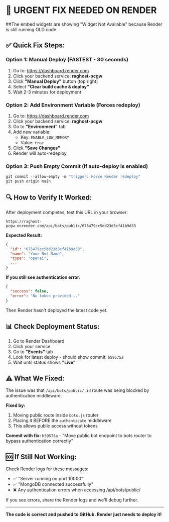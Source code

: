 # 🚨 URGENT FIX NEEDED ON RENDER

##The embed widgets are showing "Widget Not Available" because Render is still running OLD code.

## ✅ Quick Fix Steps:

### Option 1: Manual Deploy (FASTEST - 30 seconds)
1. Go to: https://dashboard.render.com
2. Click your backend service: **raghost-pcgw**
3. Click **"Manual Deploy"** button (top right)
4. Select **"Clear build cache & deploy"**
5. Wait 2-3 minutes for deployment

### Option 2: Add Environment Variable (Forces redeploy)
1. Go to: https://dashboard.render.com
2. Click your backend service: **raghost-pcgw**
3. Go to **"Environment"** tab
4. Add new variable:
   - Key: `ENABLE_LOW_MEMORY`
   - Value: `true`
5. Click **"Save Changes"**
6. Render will auto-redeploy

### Option 3: Push Empty Commit (If auto-deploy is enabled)
```powershell
git commit --allow-empty -m "trigger: Force Render redeploy"
git push origin main
```

## 🔍 How to Verify It Worked:

After deployment completes, test this URL in your browser:
```
https://raghost-pcgw.onrender.com/api/bots/public/675479cc5dd23d3cf41b9d33
```

**Expected Result:**
```json
{
  "id": "675479cc5dd23d3cf41b9d33",
  "name": "Your Bot Name",
  "type": "openai",
  ...
}
```

**If you still see authentication error:**
```json
{
  "success": false,
  "error": "No token provided..."
}
```
Then Render hasn't deployed the latest code yet.

## 📊 Check Deployment Status:

1. Go to Render Dashboard
2. Click your service
3. Go to **"Events"** tab
4. Look for latest deploy - should show commit: `b59575a`
5. Wait until status shows **"Live"**

## ⚠️ What We Fixed:

The issue was that `/api/bots/public/:id` route was being blocked by authentication middleware.

**Fixed by:**
1. Moving public route inside `bots.js` router
2. Placing it BEFORE the `authenticate` middleware
3. This allows public access without tokens

**Commit with fix:** `b59575a` - "Move public bot endpoint to bots router to bypass authentication correctly"

## 🆘 If Still Not Working:

Check Render logs for these messages:
- ✅ "Server running on port 10000"
- ✅ "MongoDB connected successfully"
- ❌ Any authentication errors when accessing /api/bots/public/

If you see errors, share the Render logs and we'll debug further.

---

**The code is correct and pushed to GitHub. Render just needs to deploy it!**
